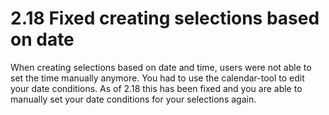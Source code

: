 # 2.18 Fixed creating selections based on date

When creating selections based on date and time, users were not able to
set the time manually anymore. You had to use the calendar-tool to edit
your date conditions. As of 2.18 this has been fixed and you are able to
manually set your date conditions for your selections again.
